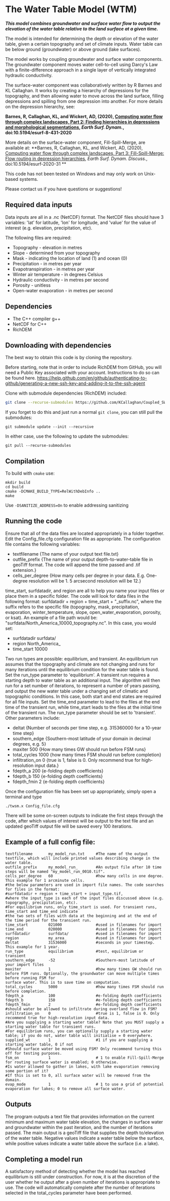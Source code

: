 # The Water Table Model (WTM)

***This model combines groundwater and surface water flow to output the elevation of the water table relative to the land surface at a given time.***

The model is intended for determining the depth or elevation of the water table, given a certain topography and set of climate inputs. Water table can be below ground (groundwater) or above ground (lake surfaces).

The model works by coupling groundwater and surface water components. The groundwater component moves water cell-to-cell using Darcy's Law with a finite-difference approach in a single layer of vertically integrated hydraulic conductivity.

The surface-water component was collaboratively written by R Barnes and KL Callaghan. It works by creating a hierarchy of depressions for the topography, and then allowing water to move across the land surface, filling depressions and spilling from one depression into another. For more details on the depression hierarchy, see:

**Barnes, R, Callaghan, KL, and Wickert, AD, (2020), [Computing water flow through complex landscapes, Part 2: Finding hierarchies in depressions and morphological segmentations](https://esurf.copernicus.org/articles/8/431/2020/), *Earth Surf. Dynam.*, doi:10.5194/esurf-8-431-2020**

More details on the surface-water component, Fill-Spill-Merge, are available at:
**Barnes, R, Callaghan, KL, and Wickert, AD, (2020), [Computing water flow through complex landscapes, Part 3: Fill-Spill-Merge: Flow routing in depression hierarchies](https://esurf.copernicus.org/preprints/esurf-2020-31/), *Earth Surf. Dynam. Discuss.*, doi:10.5194/esurf-2020-31 **

This code has not been tested on Windows and may only work on Unix-based systems.

Please contact us if you have questions or suggestions!

## Required data inputs

Data inputs are all in a .nc (NetCDF) format. The NetCDF files should have 3 variables: 'lat' for latitude, 'lon' for longitude, and 'value' for the value of interest (e.g. elevation, precipitation, etc).

The following files are required:
* Topography - elevation in metres
* Slope - determined from your topography
* Mask - indicating the location of land (1) and ocean (0)
* Precipitation - in metres per year
* Evapotranspiration - in metres per year
* Winter air temperature - in degrees Celsius
* Hydraulic conductivity - in metres per second
* Porosity - unitless
* Open-water evaporation - in metres per second

## Dependencies

* The C++ compiler g++
* NetCDF for C++
* RichDEM

## Downloading with dependencies

The best way to obtain this code is by cloning the repository.

Before starting, note that in order to include RichDEM from GitHub, you will need a Public Key associated with your account. Instructions to do so can be found here.
https://help.github.com/en/github/authenticating-to-github/generating-a-new-ssh-key-and-adding-it-to-the-ssh-agent

Clone with submodule dependencies (RichDEM) included:
```sh
git clone --recurse-submodules https://github.com/KCallaghan/Coupled_SW_GW
```

If you forget to do this and just run a normal `git clone`, you can still pull the submodules:
```
git submodule update --init --recursive
```

In either case, use the following to update the submodules:
```
git pull --recurse-submodules
```

## Compilation
To build with `cmake` use:
```
mkdir build
cd build
cmake -DCMAKE_BUILD_TYPE=RelWithDebInfo ..
make
```
Use `-DSANITIZE_ADDRESS=On` to enable addressing sanitizing

## Running the code
Ensure that all of the data files are located appropriately in a folder together. Edit the Config_file.cfg configuration file as appropriate. The configuration file contains the following variables:

* textfilename       {The name of your output text file.txt}
* outfile_prefix     {The name of your output depth-to-water-table file in geoTiff format. The code will append the time passed and .tif extension.}
* cells_per_degree   {How many cells per degree in your data. E.g. One-degree resolution will be 1. 5 arcsecond resolution will be 12.}

time_start, surfdatadir, and region are all to help you name your input files or place them in a specific folder. The code will look for data files in the following format:
surfdatadir + region + time_start + "\_suffix.nc",
where the suffix refers to the specific file (topography, mask, precipitation, evaporation, winter_temperature, slope, open_water_evaporation, porosity, or ksat).
An example of a file path would be: "surfdata/North_America_10000_topography.nc".
In this case, you would set:

* surfdatadir        surfdata/
* region             North_America_
* time_start         10000

Two run types are possible: equilibrium, and transient. An equilibrium run assumes that the topography and climate are not changing and runs for many iterations until the equilibrium condition for the water table is found. Set the run_type parameter to 'equilibrium'.
A transient run requires a starting depth to water table as an additional input. The algorithm will then run for a set number of iterations, to represent a number of years passing, and output the new water table under a changing set of climatic and topographic conditions. In this case, both start and end states are required for all file inputs. Set the time_end parameter to lead to the files at the end time of the transient run, while time_start leads to the files at the initial time of the transient run. The run_type parameter should be set to 'transient'.
Other parameters include:

* deltat             {Number of seconds per time step, e.g. 315360000 for a 10-year time step}
* southern_edge      {Southern-most latitude of your domain in decimal degrees, e.g. 5}
* maxiter            500                  {How many times GW should run before FSM runs}
* total_cycles       1000                 {how many times FSM should run before completion}
* infiltration_on    0                    {true is 1, false is 0. Only recommend true for high-resolution input data.}
* fdepth_a           200                  {e-folding depth coefficients}
* fdepth_b           150                  {e-folding depth coefficients}
* fdepth_fmin        2                    {e-folding depth coefficients}

Once the configuration file has been set up appropriately, simply open a terminal and type
```
./twsm.x Config_file.cfg
```
There will be some on-screen outputs to indicate the first steps through the code, after which values of interest will be output to the text file and an updated geoTiff output file will be saved every 100 iterations.

## Example of a full config file:
```
textfilename       my_model_run.txt     #The name of the output textfile, which will include printed values describing change in the water table.
outfile_prefix     my_model_run_        #An output file after 10 time steps will be named "my_model_run_0010.tif".
cells_per_degree   60                   #how many cells in one degree. This example for 1 arcminute cells.
#the below parameters are used in import file names. The code searches for files in the format:
#surfdatadir + region + time_start + input_type.tif,
#where the input_type is each of the input files discussed above (e.g. topography, precipitation, etc).
#For equilibrium runs, only time_start is used. For transient runs, time_start and time_end indicate
#the two sets of files with data at the beginning and at the end of the time period for the transient run.
time_start         021000               #used in filenames for import
time_end           020000               #used in filenames for import
surfdatadir        surfdata/            #used in filenames for import
region             my_area_             #used in filenames for import
deltat             31536000             #seconds in your timestep. This example for 1 year.
run_type           equilibrium          #test, equilibrium or transient
southern_edge      -52                  #Southern-most latitude of your import files
maxiter            1                    #how many times GW should run before FSM runs. Optionally, the groundwater can move multiple times before running FSM for
surface water. This is to save time on computation.
total_cycles       5000                 #how many times FSM should run before completion.
fdepth_a           100                  #e-folding depth coefficients
fdepth_b           150                  #e-folding depth coefficients
fdepth_fmin        2                    #e-folding depth coefficients
#should water be allowed to infiltrate during overland flow in FSM?
infiltration_on    0                    #true is 1, false is 0. Only recommend true for high-resolution input data.
#Are you supplying a starting water table? Note that you MUST supply a starting water table for transient runs.
#For equilibrium runs, you can optionally supply a starting water table; if you do not, water table will initialise = 0 everywhere.
supplied_wt        1                    #1 if you are supplying a starting water table, 0 if not
#Should surface water be moved using FSM? Only recommend turning this off for testing purposes.
fsm_on             1                    # 1 to enable Fill-Spill-Merge for routing surface water is enabled; 0 otherwise.
#Is water allowed to gather in lakes, with lake evaporation removing some portion of it?
#If this is set to 0, all surface water will be removed from the domain.
evap_mode          1                    # 1 to use a grid of potential evaporation for lakes; 0 to remove all surface water.
```

## Outputs
The program outputs a text file that provides information on the current minimum and maximum water table elevation, the changes in surface water and groundwater within the past iteration, and the number of iterations passed.
The main output is a geoTiff file that supplies the depth to/elevation of the water table. Negative values indicate a water table below the surface, while positive values indicate a water table above the surface (i.e. a lake).

## Completing a model run
A satisfactory method of detecting whether the model has reached equilibrium is still under construction. For now, it is at the discretion of the user whether he output after a given number of iterations is appropriate to use. The code will automatically complete after the number of iterations selected in the total_cycles parameter have been performed.

